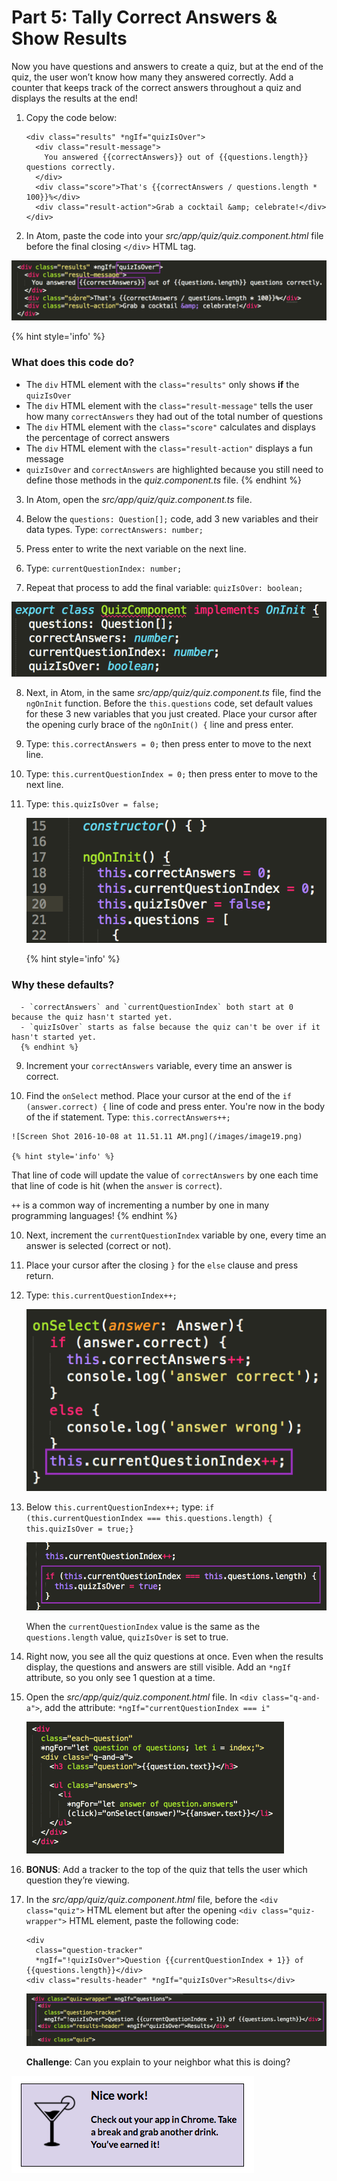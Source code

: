 # Part 5: Tally Correct Answers & Show Results

Now you have questions and answers to create a quiz, but at the end of the quiz, the user won’t know how many they answered correctly. Add a counter that keeps track of the correct answers throughout a quiz and displays the results at the end!

1.  Copy the code below:

     ```
     <div class="results" *ngIf="quizIsOver">
       <div class="result-message">
         You answered {{correctAnswers}} out of {{questions.length}} questions correctly.
       </div>
       <div class="score">That's {{correctAnswers / questions.length * 100}}%</div>
       <div class="result-action">Grab a cocktail &amp; celebrate!</div>
     </div>
     ```

2. In Atom, paste the code into your *src/app/quiz/quiz.component.html* file before the final closing `</div>` HTML tag.

  ![](/images/image16.png)
  
  {% hint style='info' %}
### What does this code do?
  - The `div` HTML element with the `class="results"` only shows **if** the `quizIsOver`
  - The `div` HTML element with the `class="result-message"` tells the user how many `correctAnswers` they had out of the total number of questions
  - The `div` HTML element with the `class="score"` calculates and displays the percentage of correct answers
  - The `div` HTML element with the `class="result-action"` displays a fun message
  - `quizIsOver` and `correctAnswers` are highlighted because you still need to define those methods in the _quiz.component.ts_ file.
  {% endhint %}

3.  In Atom, open the *src/app/quiz/quiz.component.ts* file.

4.  Below the `questions: Question[];` code, add 3 new variables and their data types. Type: `correctAnswers: number;` 
  
5. Press enter to write the next variable on the next line. 
  
6. Type: `currentQuestionIndex: number;`
  
7. Repeat that process to add the final variable: `quizIsOver: boolean;`

  ![](/images/image35.png)
  
8. Next, in Atom, in the same _src/app/quiz/quiz.component.ts_ file, find the `ngOnInit` function. Before the `this.questions` code, set default values for these 3 new variables that you just created. Place your cursor after the opening curly brace of the `ngOnInit() {` line and press enter. 
  
  1. Type: `this.correctAnswers = 0;` then press enter to move to the next line.
  
  2. Type: `this.currentQuestionIndex = 0;` then press enter to move to the next line.
  
  3. Type: `this.quizIsOver = false;`
  
      ![](/images/image39.png)
      
      {% hint style='info' %}
### Why these defaults?
      - `correctAnswers` and `currentQuestionIndex` both start at 0 because the quiz hasn't started yet.
      - `quizIsOver` starts as false because the quiz can't be over if it hasn't started yet.
      {% endhint %}
      
9. Increment your `correctAnswers` variable, every time an answer is correct.

  1. Find the `onSelect` method. Place your cursor at the end of the `if (answer.correct) {` line of code and press enter.  You're now in the body of the if statement. Type: `this.correctAnswers++;`
  
    ![Screen Shot 2016-10-08 at 11.51.11 AM.png](/images/image19.png)
    
    {% hint style='info' %}
That line of code will update the value of `correctAnswers` by one each time that line of code is hit (when the `answer` is `correct`). 

`++` is a common way of incrementing a number by one in many programming languages!
    {% endhint %}
      
10. Next, increment the `currentQuestionIndex` variable by one, every time an answer is selected (correct or not).

  1. Place your cursor after the closing `}` for the `else` clause and press return.  
  
  2. Type: `this.currentQuestionIndex++;`
  
      ![Screen Shot 2016-10-08 at 11.54.05 AM.png](/images/image07.png)
  
  3.  Below `this.currentQuestionIndex++;` type: `if (this.currentQuestionIndex === this.questions.length) {  this.quizIsOver = true;}`
  
      ![Screen Shot 2016-10-07 at 9.49.59 PM.png](/images/image10.png)
      
      When the `currentQuestionIndex` value is the same as the `questions.length` value, `quizIsOver` is set to true.

11.  Right now, you see all the quiz questions at once. Even when the results display, the questions and answers are still visible. Add an `*ngIf` attribute, so you only see 1 question at a time.

  1.  Open the _src/app/quiz/quiz.component.html_ file. In `<div class="q-and-a">`, add the attribute: `*ngIf="currentQuestionIndex === i"` 
  
      ![](/images/image41.gif)

12.  **BONUS**: Add a tracker to the top of the quiz that tells the user which question they’re viewing.

  1.  In the *src/app/quiz/quiz.component.html* file, before the `<div class="quiz">` HTML element but after the opening `<div class="quiz-wrapper">` HTML element, paste the following code:
  
       ```
       <div
         class="question-tracker"
         *ngIf="!quizIsOver">Question {{currentQuestionIndex + 1}} of {{questions.length}}</div>
       <div class="results-header" *ngIf="quizIsOver">Results</div>
       ```
       
       ![](/images/image40.png)
      
      **Challenge**: Can you explain to your neighbor what this is doing?

![](../images/24.png)
